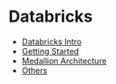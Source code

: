 # Databricks

- [Databricks Intro](technologies/apache/databricks/01-databricks.md)
- [Getting Started](technologies/apache/databricks/02-databricks-getting-started.md)
- [Medallion Architecture](technologies/apache/databricks/10-medallion-architecture.md)
- [Others](technologies/apache/databricks/99-others.md)
